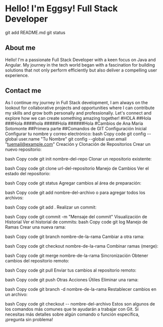 # Hello! I'm Eggsy! Full Stack Developer
git add README.md
git status
## About me
Hello! I'm a passionate Full Stack Developer with a keen focus on Java and Angular. My journey in the tech world began with a fascination for building solutions that not only perform efficiently but also deliver a compelling user experience.
## Contact me
As I continue my journey in Full Stack development, I am always on the lookout for collaborative projects and opportunities where I can contribute my skills and grow both personally and professionally. Let's connect and explore how we can create something amazing together!
#HOLA
##Hola
###Hola
####hola
#####Hola
######Hola
#Cambios de Ana Maria Sotomonte
##Primera parte
##Comandos de GIT
Configuración Inicial
Configurar tu nombre y correo electrónico:
bash
Copy code
git config --global user.name "Tu Nombre"
git config --global user.email "tuemail@example.com"
Creación y Clonación de Repositorios
Crear un nuevo repositorio:

bash
Copy code
git init nombre-del-repo
Clonar un repositorio existente:

bash
Copy code
git clone url-del-repositorio
Manejo de Cambios
Ver el estado del repositorio:

bash
Copy code
git status
Agregar cambios al área de preparación:

bash
Copy code
git add nombre-del-archivo
o para agregar todos los archivos:

bash
Copy code
git add .
Realizar un commit:

bash
Copy code
git commit -m "Mensaje del commit"
Visualización de Historial
Ver el historial de commits:
bash
Copy code
git log
Manejo de Ramas
Crear una nueva rama:

bash
Copy code
git branch nombre-de-la-rama
Cambiar a otra rama:

bash
Copy code
git checkout nombre-de-la-rama
Combinar ramas (merge):

bash
Copy code
git merge nombre-de-la-rama
Sincronización
Obtener cambios del repositorio remoto:

bash
Copy code
git pull
Enviar tus cambios al repositorio remoto:

bash
Copy code
git push
Otras Acciones Útiles
Eliminar una rama:

bash
Copy code
git branch -d nombre-de-la-rama
Restablecer cambios en un archivo:

bash
Copy code
git checkout -- nombre-del-archivo
Estos son algunos de los comandos más comunes que te ayudarán a trabajar con Git. Si necesitas más detalles sobre algún comando o función específica, ¡pregunta sin problema!